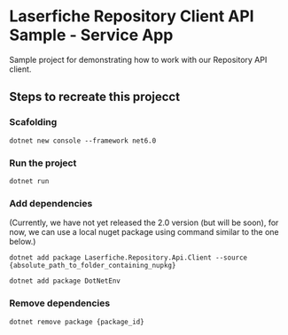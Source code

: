 # Laserfiche Repository Client API Sample - Service App
Sample project for demonstrating how to work with our Repository API client.

## Steps to recreate this projecct

### Scafolding

```
dotnet new console --framework net6.0
```

### Run the project

```
dotnet run
```

### Add dependencies

(Currently, we have not yet released the 2.0 version (but will be soon), for now, we can use a local nuget package using command similar to the one below.)

```
dotnet add package Laserfiche.Repository.Api.Client --source {absolute_path_to_folder_containing_nupkg}
```

```
dotnet add package DotNetEnv
```

### Remove dependencies

```
dotnet remove package {package_id}
```
